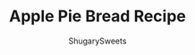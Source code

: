 ---
layout: ../../layouts/MarkdownPostLayout.astro
title: Apple Pie Bread Recipe
author: ShugarySweets
pubDate: 2019-09-20
description: "Apple Bread recipe bursting with cinnamon and apple pie filling! You&#x27;ll love this easy 5 ingredient recipe for a delicious comfort food treat!"
image_url: https://www.shugarysweets.com/wp-content/uploads/2019/09/apple-bread-7.jpg
tags: ["Breads","American"]
calories: 158
protein: 3
carbohydrates: 31
fats: 3
fiber: 1
ingredients: ["1 cup self rising flour","1 yellow cake mix","1 Tbsp cinnamon","1 can (20 oz) apple pie filling","4 large eggs","1/4 cup Cinnamon/Sugar blend"]
serves: 20
time: "55 minutes"
prepTime: "10 minutes"
instructions: ["Preheat oven to 325 degrees F. Spray two 9x5-inch loaf pans with baking spray, or grease and flour. Set aside.","In a mixing bowl, add apple pie filling first. Mash apples with a fork, or cut into small pieces.","Add flour, cake mix, cinnamon, and eggs. Mix just until combined.","Pour batter into prepared loaf pans. Sprinkle tops genererously with cinnamon/sugar blend.","Bake for 45 minutes, or until toothpick comes out clean. Remove from pans and cool on wire rack.","Store in airtight container for freshness. Serve warm with ice cream."]
nutrition: ["158 calories","31 grams carbohydrates","37 milligrams cholesterol","3 grams fat","1 grams fiber","3 grams protein","1 grams saturated fat","292 grams sodium","14 grams sugar","0 grams trans fat","1 grams unsaturated fat"]
---